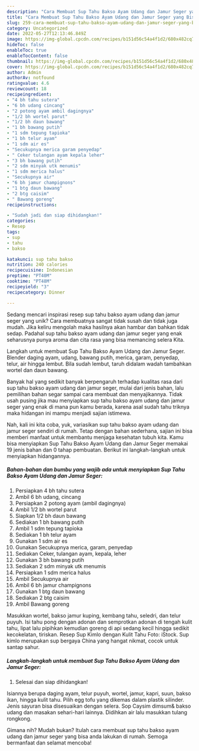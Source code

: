 ```yaml
---
description: "Cara Membuat Sup Tahu Bakso Ayam Udang dan Jamur Seger yang Bisa Manjain Lidah"
title: "Cara Membuat Sup Tahu Bakso Ayam Udang dan Jamur Seger yang Bisa Manjain Lidah"
slug: 259-cara-membuat-sup-tahu-bakso-ayam-udang-dan-jamur-seger-yang-bisa-manjain-lidah
category: Uncategorized
date: 2022-05-27T12:13:46.849Z
image: https://img-global.cpcdn.com/recipes/b151d56c54a4f1d2/680x482cq70/sup-tahu-bakso-ayam-udang-dan-jamur-seger-foto-resep-utama.jpg
hideToc: false
enableToc: true
enableTocContent: false
thumbnail: https://img-global.cpcdn.com/recipes/b151d56c54a4f1d2/680x482cq70/sup-tahu-bakso-ayam-udang-dan-jamur-seger-foto-resep-utama.jpg
cover: https://img-global.cpcdn.com/recipes/b151d56c54a4f1d2/680x482cq70/sup-tahu-bakso-ayam-udang-dan-jamur-seger-foto-resep-utama.jpg
author: Admin
authorAv: notfound
ratingvalue: 4.6
reviewcount: 18
recipeingredient:
- "4 bh tahu sutera"
- "6 bh udang cincang"
- "2 potong ayam ambil dagingnya"
- "1/2 bh wortel parut"
- "1/2 bh daun bawang"
- "1 bh bawang putih"
- "1 sdm tepung tapioka"
- "1 bh telur ayam"
- "1 sdm air es"
- "Secukupnya merica garam penyedap"
- " Ceker tulangan ayam kepala leher"
- "3 bh bawang putih"
- "2 sdm minyak utk menumis"
- "1 sdm merica halus"
- "Secukupnya air"
- "6 bh jamur champignons"
- "1 btg daun bawang"
- "2 btg caisim"
- " Bawang goreng"
recipeinstructions:

- "Sudah jadi dan siap dihidangkan!"
categories:
- Resep
tags:
- sup
- tahu
- bakso

katakunci: sup tahu bakso 
nutrition: 240 calories
recipecuisine: Indonesian
preptime: "PT40M"
cooktime: "PT48M"
recipeyield: "3"
recipecategory: Dinner

---
```





Sedang mencari inspirasi resep sup tahu bakso ayam udang dan jamur seger yang unik? Cara membuatnya sangat tidak susah dan tidak juga mudah. Jika keliru mengolah maka hasilnya akan hambar dan bahkan tidak sedap. Padahal sup tahu bakso ayam udang dan jamur seger yang enak seharusnya punya aroma dan cita rasa yang bisa memancing selera Kita.





Langkah untuk membuat Sup Tahu Bakso Ayam Udang dan Jamur Seger. Blender daging ayam, udang, bawang putih, merica, garam, penyedap, telur, air hingga lembut. Bila sudah lembut, taruh didalam wadah tambahkan wortel dan daun bawang.

Banyak hal yang sedikit banyak berpengaruh terhadap kualitas rasa dari sup tahu bakso ayam udang dan jamur seger, mulai dari jenis bahan, lalu pemilihan bahan segar sampai cara membuat dan menyajikannya. Tidak usah pusing jika mau menyiapkan sup tahu bakso ayam udang dan jamur seger yang enak di mana pun kamu berada, karena asal sudah tahu triknya maka hidangan ini mampu menjadi sajian istimewa.






Nah, kali ini kita coba, yuk, variasikan sup tahu bakso ayam udang dan jamur seger sendiri di rumah. Tetap dengan bahan sederhana, sajian ini bisa memberi manfaat untuk membantu menjaga kesehatan tubuh kita. Kamu bisa menyiapkan Sup Tahu Bakso Ayam Udang dan Jamur Seger memakai 19 jenis bahan dan 0 tahap pembuatan. Berikut ini langkah-langkah untuk menyiapkan hidangannya.

<!--inarticleads1-->

##### Bahan-bahan dan bumbu yang wajib ada untuk menyiapkan Sup Tahu Bakso Ayam Udang dan Jamur Seger:

1. Persiapkan 4 bh tahu sutera
1. Ambil 6 bh udang, cincang
1. Persiapkan 2 potong ayam (ambil dagingnya)
1. Ambil 1/2 bh wortel parut
1. Siapkan 1/2 bh daun bawang
1. Sediakan 1 bh bawang putih
1. Ambil 1 sdm tepung tapioka
1. Sediakan 1 bh telur ayam
1. Gunakan 1 sdm air es
1. Gunakan Secukupnya merica, garam, penyedap
1. Sediakan  Ceker, tulangan ayam, kepala, leher
1. Gunakan 3 bh bawang putih
1. Sediakan 2 sdm minyak utk menumis
1. Persiapkan 1 sdm merica halus
1. Ambil Secukupnya air
1. Ambil 6 bh jamur champignons
1. Gunakan 1 btg daun bawang
1. Sediakan 2 btg caisim
1. Ambil  Bawang goreng


Masukkan wortel, bakso jamur kuping, kembang tahu, seledri, dan telur puyuh. Isi tahu pong dengan adonan dan semprotkan adonan di tengah kulit tahu, lipat lalu pipihkan kemudian goreng di api sedang kecil hingga sedikit kecokelatan, tiriskan. Resep Sup Kimlo dengan Kulit Tahu Foto: iStock. Sup kimlo merupakan sup bergaya China yang hangat nikmat, cocok untuk santap sahur. 

<!--inarticleads2-->

##### Langkah-langkah untuk membuat Sup Tahu Bakso Ayam Udang dan Jamur Seger:


1. Selesai dan siap dihidangkan!

Isiannya berupa daging ayam, telur puyuh, wortel, jamur, kapri, suun, bakso ikan, hingga kulit tahu. Pilih egg tofu yang dikemas dalam plastik silinder. Jenis sayuran bisa disesuaikan dengan selera. Sop Caysim dimsum&amp; bakso udang dan masakan sehari-hari lainnya. Didihkan air lalu masukkan tulang rongkong. 

Gimana nih? Mudah bukan? Itulah cara membuat sup tahu bakso ayam udang dan jamur seger yang bisa anda lakukan di rumah. Semoga bermanfaat dan selamat mencoba!
